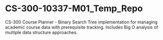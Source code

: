 # CS-300-10337-M01_Temp_Repo
CS-300 Course Planner - Binary Search Tree implementation for managing academic course data with prerequisite tracking. Includes Big O analysis of multiple data structure approaches.
